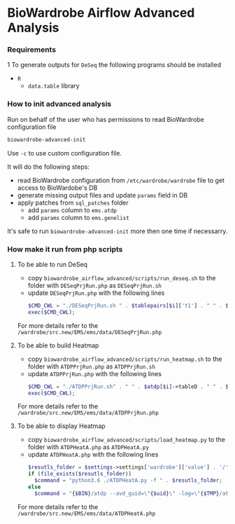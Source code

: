 # BioWardrobe Airflow Advanced Analysis

### Requirements
1 To generate outputs for `DeSeq` the following programs should be installed
  - `R`
    - `data.table` library

### How to init advanced analysis
Run on behalf of the user who has permissions to read BioWardrobe configuration file
   ```bash
   biowardrobe-advanced-init
   ```
   Use `-c` to use custom configuration file.
   
   It will do the following steps:
   - read BioWardrobe configuration from `/etc/wardrobe/wardrobe` file
     to get access to BioWardobe's DB
   - generate missing output files and update `params` field in DB
   - apply patches from `sql_patches` folder
     * add `params` column to `ems.atdp`
     * add `params` column to `ems.genelist`
   
   It's safe to run `biowardrobe-advanced-init` more then one time if necessarry.

### How make it run from php scripts
1. To be able to run DeSeq
   
   - copy `biowardrobe_airflow_advanced/scripts/run_deseq.sh` to the folder with `DESeqPrjRun.php` as `DESeqPrjRun.sh` 
   - update `DESeqPrjRun.php` with the following lines
     ```php
     $CMD_CWL = "./DESeqPrjRun.sh " . $tablepairs[$i]['t1'] . " " . $tablepairs[$i]['t2'] . " $rtypeid '$projectid' '$RNAME' $UUID";
     exec($CMD_CWL);
     ```
   For more details refer to the `/wardrobe/src.new/EMS/ems/data/DESeqPrjRun.php`

2. To be able to build Heatmap
  
   - copy `biowardrobe_airflow_advanced/scripts/run_heatmap.sh` to the folder with `ATDPPrjRun.php` as `ATDPPrjRun.sh`
   - update `ATDPPrjRun.php` with the following lines
     ```php
     $CMD_CWL = "./ATDPPrjRun.sh" . " " . $atdp[$i]->tableD . " " . $atdp[$i]->tableL . " '" . $atdp[$i]->pltname . "' " . $UUID;
     exec($CMD_CWL);
     ```
   For more details refer to the `/wardrobe/src.new/EMS/ems/data/ATDPPrjRun.php`

3. To be able to display Heatmap

   - copy `biowardrobe_airflow_advanced/scripts/load_heatmap.py` to the folder with `ATDPHeatA.php` as `ATDPHeatA.py`
   - update `ATDPHeatA.php` with the following lines
     ```php
     $resutls_folder = $settings->settings['wardrobe']['value'] . '/' . $settings->settings['advanced']['value'] . '/' . $uid;
     if (file_exists($resutls_folder))
       $command = "python3.6 ./ATDPHeatA.py -f " . $resutls_folder;
     else
       $command = "{$BIN}/atdp --avd_guid=\"{$uid}\" -log=\"{$TMP}/atdpheat.log\" --avd_heat_window=\"400\" -sam_twicechr=\"chrX chrY\" -sam_ignorechr=\"chrM\" -avd_window=4000 -avd_bsmooth=40 -avd_smooth=200 ";
     ```
   For more details refer to the `/wardrobe/src.new/EMS/ems/data/ATDPHeatA.php`

